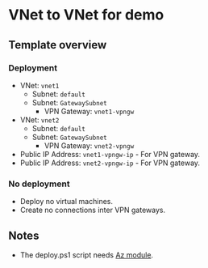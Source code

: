 # VNet to VNet for demo

## Template overview

### Deployment

- VNet: `vnet1`
    - Subnet: `default`
    - Subnet: `GatewaySubnet`
        - VPN Gateway: `vnet1-vpngw`
- VNet: `vnet2`
    - Subnet: `default`
    - Subnet: `GatewaySubnet`
        - VPN Gateway: `vnet2-vpngw`
- Public IP Address: `vnet1-vpngw-ip` - For VPN gateway.
- Public IP Address: `vnet2-vpngw-ip` - For VPN gateway.

### No deployment

- Deploy no virtual machines.
- Create no connections inter VPN gateways.

## Notes

- The deploy.ps1 script needs [Az module](https://www.powershellgallery.com/packages/Az/).
